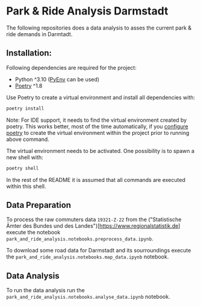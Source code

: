 # Park & Ride Analysis Darmstadt

The following repositories does a data analysis to asses the current park & ride demands in Darmtadt.

## Installation: 


Following dependencies are required for the project: 

* Python ^3.10 ([PyEnv](https://github.com/pyenv/pyenv) can be used)
* [Poetry](https://python-poetry.org/) ^1.8

Use Poetry to create a virtual environment and install all dependencies with:

```bash
poetry install
```

Note: For IDE support, it needs to find the virtual environment created by poetry. This works better, most of the time automatically, if you [configure poetry](https://python-poetry.org/docs/configuration/#virtualenvsin-project) to create the virtual environment within the project prior to running above command.

The virtual environment needs to be activated. One possibility is to spawn a new shell with: 

```bash
poetry shell
```

In the rest of the README it is assumed that all commands are executed within this shell.

## Data Preparation

To process the raw commuters data `19321-Z-22` from the ("Statistische Ämter des Bundes und des Landes")[https://www.regionalstatistik.de] execute the notebook `park_and_ride_analysis.notebooks.preprocess_data.ipynb`.

To download some road data for Darmstadt and its sourroundings execute the `park_and_ride_analysis.notebooks.map_data.ipynb` notebook.

## Data Analysis

To run the data analysis run the `park_and_ride_analysis.notebooks.analyse_data.ipynb` notebook.